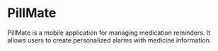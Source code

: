 # PillMate
PillMate is a mobile application for managing medication reminders. It allows users to create personalized alarms with medicine information.
